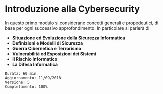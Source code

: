 # Introduzione alla Cybersecurity

In questo primo modulo si considerano concetti generali e propedeutici, di base per ogni successivo approfondimento. In particolare si parlerà di:

* **Situazione ed Evoluzione della Sicurezza Informatica**
* **Definizioni e Modelli di Sicurezza**
* **Guerra Cibernetica e Terrorismo**
* **Vulnerabilità ed Esposizioni dei Sistemi**
* **Il Rischio Informatico**
* **La Difesa Informatica**

```text
Durata: 60 min
Aggiornamento: 11/09/2018
Versione: 5
Completamento: 100%
```